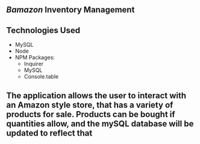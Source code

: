 ## _Bamazon_ Inventory Management

## Technologies Used
* MySQL
* Node
* NPM Packages:
    * Inquirer
    * MySQL
    * Console.table
    
## The application allows the user to interact with an Amazon style store, that has a variety of products for sale. Products can be bought if quantities allow, and the mySQL database will be updated to reflect that

